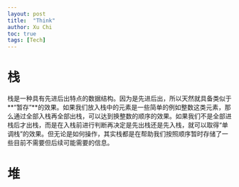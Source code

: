 ```yaml
---
layout: post
title:  "Think"
author: Xu Chi
toc: true
tags: [Tech]
---
```




# 栈



栈是一种具有先进后出特点的数据结构。因为是先进后出，所以天然就具备类似于**“暂存”**的效果。如果我们放入栈中的元素是一些简单的例如整数这类元素，那么通过全部入栈再全部出栈，可以达到换整数的顺序的效果。如果我们不是全部进栈后才出栈，而是在入栈前进行判断再决定是先出栈还是先入栈，就可以取得“单调栈”的效果。但无论是如何操作，其实栈都是在帮助我们按照顺序暂时存储了一些目前不需要但后续可能需要的信息。

# 堆

